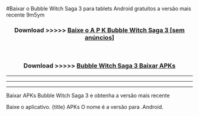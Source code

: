 #Baixar o Bubble Witch Saga 3   para tablets Android gratuitos a versão mais recente 9m5ym


<div align="center">
<h3>Download >>>>> <a href="https://pt-web.web.app/?pt= Bubble Witch Saga 3 ">Baixe o A P K Bubble Witch Saga 3  [sem anúncios]</a></h3><br>

<h3>Download >>>>> <a href="https://pt-web.web.app/?pt= Bubble Witch Saga 3 ">Bubble Witch Saga 3  Baixar APKs</a></h3>
</div>

----------------------------------------------------------

----------------------------------------------------------

----------------------------------------------------------

Baixar APKs Bubble Witch Saga 3  e obtenha a versão mais recente

Baixe o aplicativo. {title} APKs O nome é a versão para .Android.


